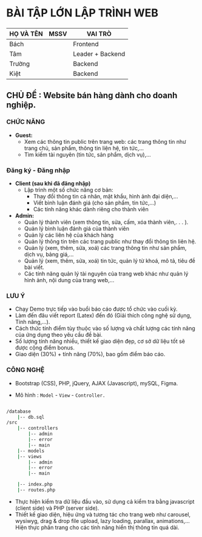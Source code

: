# BÀI TẬP LỚN LẬP TRÌNH WEB

###

| HỌ VÀ TÊN | MSSV | VAI TRÒ          |
| --------- | ---- | ---------------- |
| Bách      |      | Frontend         |
| Tâm       |      | Leader + Backend |
| Trường    |      | Backend          |
| Kiệt      |      | Backend          |

## CHỦ ĐỀ : Website bán hàng dành cho doanh nghiệp.

### CHỨC NĂNG

- **Guest:**
  - Xem các thông tin public trên trang web: các trang thông tin như trang chủ, sản
    phẩm, thông tin liện hệ, tin tức,...
  - Tìm kiếm tài nguyên (tin tức, sản phẩm, dịch vụ),...

### **Đăng ký - Đăng nhập**

- **Client (sau khi đã đăng nhập)**
  - Lập trình một số chức năng cơ bản:
    - Thay đổi thông tin cá nhân, mật khẩu, hình ảnh đại diện,...
    - Viết bình luận đánh giá (cho sản phẩm, tin tức,...)
    - Các tính năng khác dành riêng cho thành viên
- **Admin:**
  - Quản lý thành viên (xem thông tin, sửa, cấm, xóa thành viên,. . . ).
  - Quản lý bình luận đánh giá của thành viên
  - Quản lý các liên hệ của khách hàng
  - Quản lý thông tin trên các trang public như thay đổi thông tin liên hệ.
  - Quản lý (xem, thêm, sửa, xoá) các trang thông tin như sản phẩm, dịch vụ, bảng
    giá,...
  - Quản lý (xem, thêm, sửa, xoá) tin tức, quản lý từ khoá, mô tả, tiêu đề bài viết.
  - Các tính năng quản lý tài nguyên của trang web khác như quản lý hình ảnh, nội
    dung của trang web,...

### LƯU Ý

- Chạy Demo trực tiếp vào buổi báo cáo được tổ chức vào cuối kỳ.
- Làm đến đâu viết report (Latex) đến đó (Giải thích công nghệ sử dụng, Tính năng,...).
- Cách thức tính điểm tùy thuộc vào số lượng và chất lượng các tính năng của ứng dụng theo yêu
  cầu đề bài.
- Số lượng tính năng nhiều, thiết kế giao diện đẹp, cơ sở dữ liệu tốt sẽ được cộng điểm bonus.
- Giao diện (30%) + tính năng (70%), bao gồm điểm báo cáo.

### CÔNG NGHỆ

- Bootstrap (CSS), PHP, jQuery, AJAX (Javascript), mySQL, Figma.

- Mô hình : `Model` - `View` - `Controller.`

```bash

/database
    |-- db.sql
/src
    |-- controllers
        |-- admin
        |-- error
        |-- main
    |-- models
    |-- views
        |-- admin
        |-- error
        |-- main

    |-- index.php
    |-- routes.php
```

- Thực hiện kiểm tra dữ liệu đầu vào, sử dụng cả kiểm tra bằng javascript (client side) và PHP (server side).
- Thiết kế giao diện, hiệu ứng và tương tác cho trang web như carousel, wysiwyg, drag & drop file upload, lazy loading, parallax, animations,... Hiện thực phân trang cho các tính năng hiển thị thông tin quá dài.
